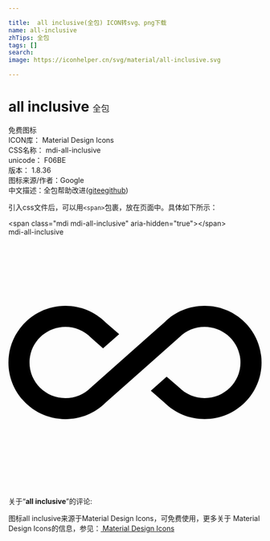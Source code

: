 ```yaml
---

title:  all inclusive(全包) ICON转svg、png下载
name: all-inclusive
zhTips: 全包
tags: []
search: 
image: https://iconhelper.cn/svg/material/all-inclusive.svg

---
```


# all inclusive  <small style="font-size: 60%;font-weight: 100">全包</small>


<div class="detail-page">
<p>
<span><span class="badge-success badge">免费图标</span> </span>
<br/>
<span>
ICON库：
<span class="badge-secondary badge">Material Design Icons</span> 
</span>
<br/>
<span>
CSS名称：
<span class="badge-secondary badge">mdi-all-inclusive</span> 
</span>
<br/>
<span>
unicode：
<span class="badge-secondary badge">F06BE</span> 
<copy-btn content='F06BE' btn-title=""></copy-btn>
<copy-btn :content='String.fromCodePoint(parseInt("F06BE", 16))' btn-title="复制U"></copy-btn>
</span>
<br/>
<span>
版本：
<span class="badge-secondary badge">1.8.36</span> 
</span>
<br/>
<span>图标来源/作者：<span class="badge-light badge">Google</span></span> 
<br/>
<span class="zh-detail">中文描述：<span class="badge-primary badge">全包</span><span class="help-link"><span>帮助改进</span>(<a href="https://gitee.com/liuwave/icon-helper/edit/master/json/material/all-inclusive.json" target="_blank" rel="noopener noreferrer">gitee</a><a href="https://github.com/liuwave/icon-helper/edit/master/json/material/all-inclusive.json" target="_blank" rel="noopener noreferrer">github</a></span>)</span><br/>
</p>
</div>
<div class="alert alert-dark">
  <i class="mdi mdi-all-inclusive mdi-48px"></i>
  <i class="mdi mdi-all-inclusive mdi-36px"></i>
  <i class="mdi mdi-all-inclusive mdi-24px"></i>
  <i class="mdi mdi-all-inclusive mdi-18px"></i>
</div>
<div>
  <p>引入css文件后，可以用<code>&lt;span&gt;</code>包裹，放在页面中。具体如下所示：    
  </p>
  <div class="alert alert-primary" style="font-size: 14px">
    &lt;span class="mdi mdi-all-inclusive" aria-hidden="true"&gt;&lt;/span&gt;
    <copy-btn content='<span class="mdi mdi-all-inclusive" aria-hidden="true"></span>'></copy-btn>
  </div>
  <div class="alert alert-secondary">
    <i class="mdi mdi-all-inclusive"
    style="font-size: 24px"
    aria-hidden="true"></i> mdi-all-inclusive
    <copy-btn content="mdi-all-inclusive" btn-title="复制图标名称"></copy-btn>
  </div>
</div>
<div id="svg" class="svg-wrap">
<svg xmlns="http://www.w3.org/2000/svg" viewBox="0 0 24 24"><path d="M18.6,6.62C17.16,6.62 15.8,7.18 14.83,8.15L7.8,14.39C7.16,15.03 6.31,15.38 5.4,15.38C3.53,15.38 2,13.87 2,12C2,10.13 3.53,8.62 5.4,8.62C6.31,8.62 7.16,8.97 7.84,9.65L8.97,10.65L10.5,9.31L9.22,8.2C8.2,7.18 6.84,6.62 5.4,6.62C2.42,6.62 0,9.04 0,12C0,14.96 2.42,17.38 5.4,17.38C6.84,17.38 8.2,16.82 9.17,15.85L16.2,9.61C16.84,8.97 17.69,8.62 18.6,8.62C20.47,8.62 22,10.13 22,12C22,13.87 20.47,15.38 18.6,15.38C17.7,15.38 16.84,15.03 16.16,14.35L15,13.34L13.5,14.68L14.78,15.8C15.8,16.81 17.15,17.37 18.6,17.37C21.58,17.37 24,14.96 24,12C24,9 21.58,6.62 18.6,6.62Z" /></svg>
</div>
<detail full-name='mdi-all-inclusive'></detail>
<div class="icon-detail__container">
<p>关于“<b>all inclusive</b>”的评论:</p>
</div>
<Vssue title="关于“all inclusive”的评论" />    
<div><p>图标all inclusive来源于Material Design Icons，可免费使用，更多关于 Material Design Icons的信息，参见：<a target="_blank" href="https://iconhelper.cn/material.html"> Material Design Icons</a>
</p></div>
